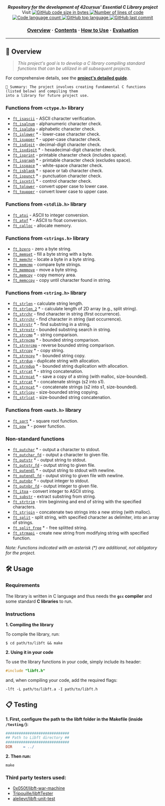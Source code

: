 </h1>

<p align="center">
	<b><i>Repository for the development of 42cursus' Essential C Library project</i></b><br>
	Visit <a href="https://github.com/romanmikh/42><b>42 repository</b></a> for more information about 42cursus and its projects.
</p>

<p align="center">
	<img alt="GitHub code size in bytes" src="https://img.shields.io/github/languages/code-size/romanmikh/42?color=yellow" />
	<img alt="Number of lines of code" src="https://img.shields.io/tokei/lines/github/romanmikh/42?color=yellow" />
	<img alt="Code language count" src="https://img.shields.io/github/languages/count/romanmikh/42?color=yellow" />
	<img alt="GitHub top language" src="https://img.shields.io/github/languages/top/romanmikh/42?color=yellow" />
	<img alt="GitHub last commit" src="https://img.shields.io/github/last-commit/romanmikh/42?color=yellow" />
</p>

<h3 align="center">
	<a href="#%EF%B8%8F-about">Overview</a>
	<span> · </span>
	<a href="#-contents">Contents</a>
	<span> · </span>
	<a href="#%EF%B8%8F-how-to-use">How to Use</a>
	<span> · </span>
	<a href="#-evaluation">Evaluation</a>
</h3>

---

## 📘 Overview

> _This project's goal is to develop a C library compiling standard functions that can be utilized in all subsequent projects._

For comprehensive details, see the [**project's detailed guide**](https://github.com/romanmikh/42cursus/tree/master/_PDFs).

	🌟 Summary: The project involves creating fundamental C functions (listed below) and compiling them
	into a library for future project use.

### Functions from `<ctype.h>` library

* [`ft_isascii`](libft/srcs/is/ft_isascii.c)			- ASCII character verification.
* [`ft_isalnum`](libft/srcs/is/ft_isalnum.c)			- alphanumeric character check.
* [`ft_isalpha`](libft/srcs/is/ft_isalpha.c)			- alphabetic character check.
* [`ft_islower`](libft/srcs/is/ft_islower.c) *	- lower-case character check.
* [`ft_isupper`](libft/srcs/is/ft_isupper.c) *	- upper-case character check.
* [`ft_isdigit`](libft/srcs/is/ft_isdigit.c)			- decimal-digit character check.
* [`ft_isxdigit`](libft/srcs/is/ft_isxdigit.c) *	- hexadecimal-digit character check.
* [`ft_isprint`](libft/srcs/is/ft_isprint.c)			- printable character check (includes space).
* [`ft_isgraph`](libft/srcs/is/ft_isgraph.c) *	- printable character check (excludes space).
* [`ft_isspace`](libft/srcs/is/ft_isspace.c) *	- white-space character check.
* [`ft_isblank`](libft/srcs/is/ft_isblank.c) *	- space or tab character check.
* [`ft_ispunct`](libft/srcs/is/ft_ispunct.c) *	- punctuation character check.
* [`ft_iscntrl`](libft/srcs/is/ft_iscntrl.c) *	- control character check.
* [`ft_tolower`](libft/srcs/to/ft_tolower.c)			- convert upper case to lower case.
* [`ft_toupper`](libft/srcs/to/ft_toupper.c)			- convert lower case to upper case.

### Functions from `<stdlib.h>` library

* [`ft_atoi`](libft/srcs/to/ft_atoi.c)		- ASCII to integer conversion.
* [`ft_atof`](libft/srcs/to/ft_atof.c) *		- ASCII to float conversion.
* [`ft_calloc`](libft/srcs/mem/ft_calloc.c)	- allocate memory.

### Functions from `<strings.h>` library

* [`ft_bzero`](libft/srcs/mem/ft_bzero.c)		- zero a byte string.
* [`ft_memset`](libft/srcs/mem/ft_memset.c)		- fill a byte string with a byte.
* [`ft_memchr`](libft/srcs/mem/ft_memchr.c)		- locate a byte in a byte string.
* [`ft_memcmp`](libft/srcs/mem/ft_memcmp.c)		- compare byte strings.
* [`ft_memmove`](libft/srcs/mem/ft_memmove.c)	- move a byte string.
* [`ft_memcpy`](libft/srcs/mem/ft_memcpy.c)		- copy memory area.
* [`ft_memccpy`](libft/srcs/mem/ft_memccpy.c)	- copy until character found in string.

### Functions from `<string.h>` library

* [`ft_strlen`](libft/srcs/str/ft_strlen.c)				- calculate string length.
* [`ft_strlen_2`](libft/srcs/str/ft_strlen_2.c) *		- calculate length of 2D array (e.g., split string).
* [`ft_strchr`](libft/srcs/str/ft_strchr.c)				- find character in string (first occurrence).
* [`ft_strrchr`](libft/srcs/str/ft_strrchr.c)			- find character in string (last occurrence).
* [`ft_strstr`](libft/srcs/str/ft_strstr.c) *		- find substring in a string.
* [`ft_strnstr`](libft/srcs/str/ft_strnstr.c)			- bounded substring search in string.
* [`ft_strcmp`](libft/srcs/str/ft_strcmp.c) *		- string comparison.
* [`ft_strncmp`](libft/srcs/str/ft_strncmp.c) *		- bounded string comparison.
* [`ft_strnrcmp`](libft/srcs/str/ft_strnrcmp.c)		- reverse bounded string comparison.
* [`ft_strcpy`](libft/srcs/str/ft_strcpy.c) *		- copy string.
* [`ft_strncpy`](libft/srcs/str/ft_strncpy.c) *	- bounded string copy.
* [`ft_strdup`](libft/srcs/str/ft_strdup.c)				- duplicate string with allocation.
* [`ft_strndup`](libft/srcs/str/ft_strndup.c) *	- bounded string duplication with allocation.
* [`ft_strcat`](libft/srcs/str/ft_strcat.c) *		- string concatenation.
* [`ft_strncat`](libft/srcs/str/ft_strndup.c) *	- save a copy of a string (with malloc, size-bounded).
* [`ft_strcat`](libft/srcs/str/ft_strcat.c) *		- concatenate strings (s2 into s1).
* [`ft_strncat`](libft/srcs/str/ft_strncat.c) *	- concatenate strings (s2 into s1, size-bounded).
* [`ft_strlcpy`](libft/srcs/str/ft_strlcpy.c)			- size-bounded string copying.
* [`ft_strlcat`](libft/srcs/str/ft_strlcat.c)			- size-bounded string concatenation.

### Functions from `<math.h>` library

* [`ft_sqrt`](libft/srcs/math/ft_sqrt.c) *	- square root function.
* [`ft_pow`](libft/srcs/math/ft_pow.c) *	- power function.

### Non-standard functions

* [`ft_putchar`](libft/srcs/put/ft_putchar.c) *	- output a character to stdout.
* [`ft_putchar_fd`](libft/srcs/put/ft_putchar_fd.c)		- output a character to given file.
* [`ft_putstr`](libft/srcs/put/ft_putstr.c) *		- output string to stdout.
* [`ft_putstr_fd`](libft/srcs/put/ft_putstr_fd.c)		- output string to given file.
* [`ft_putendl`](libft/srcs/put/ft_putendl.c) *	- output string to stdout with newline.
* [`ft_putendl_fd`](libft/srcs/put/ft_putendl_fd.c)		- output string to given file with newline.
* [`ft_putnbr`](libft/srcs/put/ft_putnbr.c) *		- output integer to stdout.
* [`ft_putnbr_fd`](libft/srcs/put/ft_putnbr_fd.c)		- output integer to given file.
* [`ft_itoa`](libft/srcs/to/ft_itoa.c)					- convert integer to ASCII string.
* [`ft_substr`](libft/srcs/str/ft_substr.c)				- extract substring from string.
* [`ft_strtrim`](libft/srcs/str/ft_strtrim.c)			- trim beginning and end of string with the specified characters.
* [`ft_strjoin`](libft/srcs/str/ft_strjoin.c)			- concatenate two strings into a new string (with malloc).
* [`ft_split`](libft/srcs/str/ft_split.c)				- split string, with specified character as delimiter, into an array of strings.
* [`ft_split_free`](libft/srcs/str/ft_split_free.c) *				- free splitted string.
* [`ft_strmapi`](libft/srcs/str/ft_strmapi.c)			- create new string from modifying string with specified function.

_Note: Functions indicated with an asterisk (*) are additional, not obligatory for the project._


## 🛠️ Usage

### Requirements

The library is written in C language and thus needs the **`gcc` compiler** and some standard **C libraries** to run.

### Instructions

**1. Compiling the library**

To compile the library, run:

```shell
$ cd path/to/libft && make
```

**2. Using it in your code**

To use the library functions in your code, simply include its header:

```C
#include "libft.h"
```

and, when compiling your code, add the required flags:

```shell
-lft -L path/to/libft.a -I path/to/libft.h
```

## 📋 Testing

**1. First, configure the path to the libft folder in the Makefile (inside `/testing/`):**

```Makefile
#############################
## Path to Libft directory ##
#############################
DIR		= ../
```

**2. Then run:**

```shell
make
```

### Third party testers used:

* [0x050f/libft-war-machine](https://github.com/0x050f/libft-war-machine)
* [Tripouille/libftTester](https://github.com/Tripouille/libftTester)
* [alelievr/libft-unit-test](https://github.com/alelievr/libft-unit-test)
